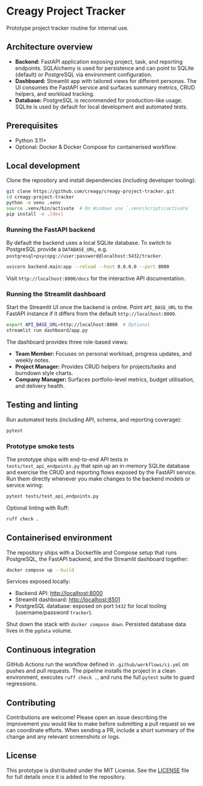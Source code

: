 # Creagy Project Tracker

Prototype project tracker routine for internal use.

## Architecture overview

- **Backend:** FastAPI application exposing project, task, and reporting endpoints. SQLAlchemy
  is used for persistence and can point to SQLite (default) or PostgreSQL via environment
  configuration.
- **Dashboard:** Streamlit app with tailored views for different personas. The UI consumes
  the FastAPI service and surfaces summary metrics, CRUD helpers, and workload tracking.
- **Database:** PostgreSQL is recommended for production-like usage. SQLite is used by
  default for local development and automated tests.

## Prerequisites

- Python 3.11+
- Optional: Docker & Docker Compose for containerised workflow.

## Local development

Clone the repository and install dependencies (including developer tooling):

```bash
git clone https://github.com/creagy/creagy-project-tracker.git
cd creagy-project-tracker
python -m venv .venv
source .venv/bin/activate  # On Windows use `.venv\Scripts\activate`
pip install -e .[dev]
```

### Running the FastAPI backend

By default the backend uses a local SQLite database. To switch to PostgreSQL provide a
`DATABASE_URL`, e.g. `postgresql+psycopg://user:password@localhost:5432/tracker`.

```bash
uvicorn backend.main:app --reload --host 0.0.0.0 --port 8000
```

Visit `http://localhost:8000/docs` for the interactive API documentation.

### Running the Streamlit dashboard

Start the Streamlit UI once the backend is online. Point `API_BASE_URL` to the FastAPI
instance if it differs from the default `http://localhost:8000`.

```bash
export API_BASE_URL=http://localhost:8000  # Optional
streamlit run dashboard/app.py
```

The dashboard provides three role-based views:

- **Team Member:** Focuses on personal workload, progress updates, and weekly notes.
- **Project Manager:** Provides CRUD helpers for projects/tasks and burndown style charts.
- **Company Manager:** Surfaces portfolio-level metrics, budget utilisation, and delivery
  health.

## Testing and linting

Run automated tests (including API, schema, and reporting coverage):

```bash
pytest
```

### Prototype smoke tests

The prototype ships with end-to-end API tests in `tests/test_api_endpoints.py` that spin up
an in-memory SQLite database and exercise the CRUD and reporting flows exposed by the
FastAPI service. Run them directly whenever you make changes to the backend models or
service wiring:

```bash
pytest tests/test_api_endpoints.py
```

Optional linting with Ruff:

```bash
ruff check .
```

## Containerised environment

The repository ships with a Dockerfile and Compose setup that runs PostgreSQL, the FastAPI
backend, and the Streamlit dashboard together:

```bash
docker compose up --build
```

Services exposed locally:

- Backend API: <http://localhost:8000>
- Streamlit dashboard: <http://localhost:8501>
- PostgreSQL database: exposed on port `5432` for local tooling (username/password `tracker`).

Shut down the stack with `docker compose down`. Persisted database data lives in the
`pgdata` volume.

## Continuous integration

GitHub Actions run the workflow defined in `.github/workflows/ci.yml` on pushes and pull
requests. The pipeline installs the project in a clean environment, executes `ruff check .`,
and runs the full `pytest` suite to guard regressions.

## Contributing

Contributions are welcome! Please open an issue describing the improvement you would like
to make before submitting a pull request so we can coordinate efforts. When sending a PR,
include a short summary of the change and any relevant screenshots or logs.

## License

This prototype is distributed under the MIT License. See the [LICENSE](LICENSE) file for
full details once it is added to the repository.
